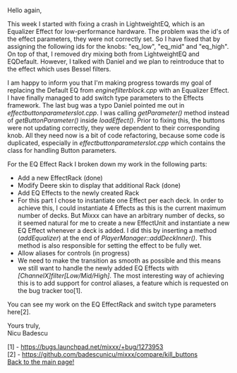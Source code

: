 Hello again,

This week I started with fixing a crash in LightweightEQ, which is an
Equalizer Effect for low-performance hardware. The problem was the id's
of the effect parameters, they were not correctly set. So I have fixed
that by assigning the following ids for the knobs: "eq\_low", "eq\_mid"
and "eq\_high". On top of that, I removed dry mixing both from
LightweightEQ and EQDefault. However, I talked with Daniel and we plan
to reintroduce that to the effect which uses Bessel filters.

I am happy to inform you that I'm making progress towards my goal of
replacing the Default EQ from *enginefilterblock.cpp* with an Equalizer
Effect. I have finally managed to add switch type parameters to the
Effects framework. The last bug was a typo Daniel pointed me out in
*effectbuttonparameterslot.cpp*. I was calling *getParameter()* method
instead of *getButtonParameter()* inside *loadEffect()*. Prior to fixing
this, the buttons were not updating correctly, they were dependent to
their corresponding knob. All they need now is a bit of code
refactoring, because some code is duplicated, especially in
*effectbuttonparameterslot.cpp* which contains the class for handling
Button parameters.

For the EQ Effect Rack I broken down my work in the following parts:

  - Add a new EffectRack (done)
  - Modify Deere skin to display that additional Rack (done)
  - Add EQ Effects to the newly created Rack
  - For this part I chose to instantiate one Effect per each deck. In
    order to achieve this, I could instantiate 4 Effects as this is the
    current maximum number of decks. But Mixxx can have an arbitrary
    number of decks, so it seemed natural for me to create a new
    EffectUnit and instantiate a new EQ Effect whenever a deck is added.
    I did this by inserting a method (*addEqualizer*) at the end of
    *PlayerManager::addDeckInner()*. This method is also responsible for
    setting the effect to be fully wet.
  - Allow aliases for controls (in progress)
  - We need to make the transition as smooth as possible and this means
    we still want to handle the newly added EQ Effects with
    *\[ChannelX\]filter\[Low/Mid/High\]*. The most interesting way of
    achieving this is to add support for control aliases, a feature
    which is requested on the bug tracker too\[1\].

You can see my work on the EQ EffectRack and switch type parameters
here\[2\].

Yours truly,  
Nicu Badescu

\[1\] - https://bugs.launchpad.net/mixxx/+bug/1273953  
\[2\] - <https://github.com/badescunicu/mixxx/compare/kill_buttons>  
[Back to the main page\!](extending_the_effects_engine)
